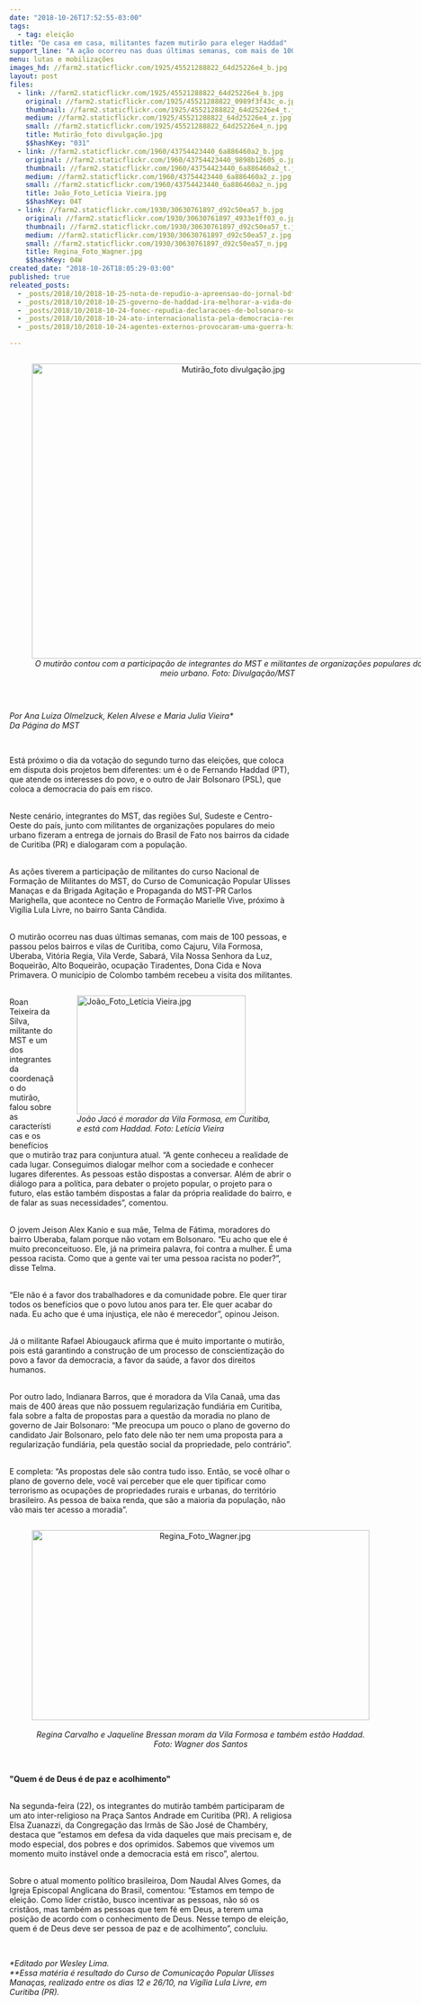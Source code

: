 ```yaml
---
date: "2018-10-26T17:52:55-03:00"
tags:
  - tag: eleição
title: "De casa em casa, militantes fazem mutirão para eleger Haddad"
support_line: "A ação ocorreu nas duas últimas semanas, com mais de 100 pessoas, mobilizadas nos bairros da capital paranaense "
menu: lutas e mobilizações
images_hd: //farm2.staticflickr.com/1925/45521288822_64d25226e4_b.jpg
layout: post
files:
  - link: //farm2.staticflickr.com/1925/45521288822_64d25226e4_b.jpg
    original: //farm2.staticflickr.com/1925/45521288822_0989f3f43c_o.jpg
    thumbnail: //farm2.staticflickr.com/1925/45521288822_64d25226e4_t.jpg
    medium: //farm2.staticflickr.com/1925/45521288822_64d25226e4_z.jpg
    small: //farm2.staticflickr.com/1925/45521288822_64d25226e4_n.jpg
    title: Mutirão_foto divulgação.jpg
    $$hashKey: "031"
  - link: //farm2.staticflickr.com/1960/43754423440_6a886460a2_b.jpg
    original: //farm2.staticflickr.com/1960/43754423440_9898b12605_o.jpg
    thumbnail: //farm2.staticflickr.com/1960/43754423440_6a886460a2_t.jpg
    medium: //farm2.staticflickr.com/1960/43754423440_6a886460a2_z.jpg
    small: //farm2.staticflickr.com/1960/43754423440_6a886460a2_n.jpg
    title: João_Foto_Letícia Vieira.jpg
    $$hashKey: 04T
  - link: //farm2.staticflickr.com/1930/30630761897_d92c50ea57_b.jpg
    original: //farm2.staticflickr.com/1930/30630761897_4933e1ff03_o.jpg
    thumbnail: //farm2.staticflickr.com/1930/30630761897_d92c50ea57_t.jpg
    medium: //farm2.staticflickr.com/1930/30630761897_d92c50ea57_z.jpg
    small: //farm2.staticflickr.com/1930/30630761897_d92c50ea57_n.jpg
    title: Regina_Foto_Wagner.jpg
    $$hashKey: 04W
created_date: "2018-10-26T18:05:29-03:00"
published: true
releated_posts:
  - _posts/2018/10/2018-10-25-nota-de-repudio-a-apreensao-do-jornal-bdf.md
  - _posts/2018/10/2018-10-25-governo-de-haddad-ira-melhorar-a-vida-do-agricultor-familiar-e-campones-brasileiro.md
  - _posts/2018/10/2018-10-24-fonec-repudia-declaracoes-de-bolsonaro-sobre-a-educacao-do-campo.md
  - _posts/2018/10/2018-10-24-ato-internacionalista-pela-democracia-reune-diplomatas-academicos-e-personalidades-em-sao-paulo.md
  - _posts/2018/10/2018-10-24-agentes-externos-provocaram-uma-guerra-hibrida-no-brasil-diz-escritor.md

---
```

<div style="text-align:center">
<figure class="image" style="display:inline-block"><img alt="Mutirão_foto divulgação.jpg" height="525" src="//farm2.staticflickr.com/1925/45521288822_64d25226e4_b.jpg" width="700" />
<figcaption><em>O mutir&atilde;o contou com a participa&ccedil;&atilde;o de integrantes do MST e militantes de organiza&ccedil;&otilde;es populares do meio urbano. Foto: Divulga&ccedil;&atilde;o/MST</em>&nbsp;</figcaption>
</figure>
</div>

<p>&nbsp;</p>

<p><em>Por&nbsp;Ana Luiza Olmelzuck, Kelen Alvese e Maria Julia Vieira*<br />
Da P&aacute;gina do MST</em></p>

<p>&nbsp;</p>

<p>Est&aacute; pr&oacute;ximo o dia da vota&ccedil;&atilde;o do segundo turno das elei&ccedil;&otilde;es, que coloca em disputa dois projetos bem diferentes: um &eacute; o de Fernando Haddad (PT), que atende os interesses do povo, e o outro de Jair Bolsonaro (PSL), que coloca a democracia do pa&iacute;s em risco.&nbsp;</p>

<p><br />
Neste cen&aacute;rio, integrantes do MST, das regi&otilde;es Sul, Sudeste e Centro-Oeste do pa&iacute;s, junto com militantes de organiza&ccedil;&otilde;es populares do meio urbano fizeram a entrega de jornais do Brasil de Fato nos bairros da cidade de Curitiba (PR) e dialogaram com a popula&ccedil;&atilde;o.</p>

<p><br />
As a&ccedil;&otilde;es tiverem a&nbsp;participa&ccedil;&atilde;o de militantes&nbsp;do curso Nacional de Forma&ccedil;&atilde;o de Militantes do MST, do Curso de Comunica&ccedil;&atilde;o Popular Ulisses Mana&ccedil;as e da Brigada Agita&ccedil;&atilde;o e Propaganda do MST-PR Carlos Marighella, que acontece no Centro de Forma&ccedil;&atilde;o Marielle Vive, pr&oacute;ximo &agrave; Vig&iacute;lia Lula Livre, no bairro Santa C&acirc;ndida.&nbsp;</p>

<p><br />
O mutir&atilde;o ocorreu nas duas &uacute;ltimas semanas, com mais de 100 pessoas, e passou pelos bairros e vilas de Curitiba, como Cajuru, Vila Formosa, Uberaba, Vit&oacute;ria Regia, Vila Verde, Sabar&aacute;, Vila Nossa Senhora da Luz, Boqueir&atilde;o, Alto Boqueir&atilde;o, ocupa&ccedil;&atilde;o Tiradentes, Dona Cida e Nova Primavera. O munic&iacute;pio de Colombo tamb&eacute;m recebeu a visita dos militantes.</p>

<figure class="image" style="float:right"><img alt="João_Foto_Letícia Vieira.jpg" height="211" src="//farm2.staticflickr.com/1960/43754423440_6a886460a2_b.jpg" width="300" />
<figcaption><em>Jo&atilde;o Jac&oacute; &eacute; morador da Vila Formosa, em Curitiba,<br />
e est&aacute; com Haddad. Foto: Let&iacute;cia Vieira&nbsp;</em></figcaption>
</figure>

<p><br />
Roan Teixeira da Silva, militante do MST e um dos integrantes da coordena&ccedil;&atilde;o do mutir&atilde;o, falou sobre as caracter&iacute;sticas e os benef&iacute;cios que o mutir&atilde;o traz para conjuntura atual. &ldquo;A gente conheceu a realidade de cada lugar. Conseguimos dialogar melhor com a sociedade e conhecer lugares diferentes. As pessoas est&atilde;o dispostas a conversar. Al&eacute;m de abrir o di&aacute;logo para a pol&iacute;tica, para debater o projeto popular, o projeto para o futuro, elas est&atilde;o tamb&eacute;m dispostas a falar da pr&oacute;pria realidade do bairro, e de falar as suas necessidades&rdquo;, comentou.&nbsp;</p>

<p><br />
O jovem Jeison Alex Kanio e sua m&atilde;e, Telma de F&aacute;tima, moradores do bairro Uberaba, falam porque n&atilde;o votam em Bolsonaro. &ldquo;Eu acho que ele &eacute; muito preconceituoso. Ele, j&aacute; na primeira palavra, foi contra a mulher. &Eacute; uma pessoa racista. Como que a gente vai ter uma pessoa racista no poder?&rdquo;, disse Telma.</p>

<p><br />
&ldquo;Ele n&atilde;o &eacute; a favor dos trabalhadores e da comunidade pobre. Ele quer tirar todos os benef&iacute;cios que o povo lutou anos para ter. Ele quer acabar do nada. Eu acho que &eacute; uma injusti&ccedil;a, ele n&atilde;o &eacute; merecedor&rdquo;, opinou Jeison.</p>

<p><br />
J&aacute; o militante Rafael Abiougauck afirma que &eacute; muito importante o mutir&atilde;o, pois est&aacute; garantindo a constru&ccedil;&atilde;o de um processo de conscientiza&ccedil;&atilde;o do povo a favor da democracia, a favor da sa&uacute;de, a favor dos direitos humanos.&nbsp;</p>

<p><br />
Por outro lado, Indianara Barros, que &eacute; moradora da Vila Cana&atilde;, uma das mais de 400 &aacute;reas que n&atilde;o possuem regulariza&ccedil;&atilde;o fundi&aacute;ria em Curitiba, fala sobre a falta de propostas para a quest&atilde;o da moradia no plano de governo de Jair Bolsonaro: &ldquo;Me preocupa um pouco o plano de governo do candidato Jair Bolsonaro, pelo fato dele n&atilde;o ter nem uma proposta para a regulariza&ccedil;&atilde;o fundi&aacute;ria, pela quest&atilde;o social da propriedade, pelo contr&aacute;rio&rdquo;.</p>

<p><br />
E completa: &ldquo;As propostas dele s&atilde;o contra tudo isso. Ent&atilde;o, se voc&ecirc; olhar o plano de governo dele, voc&ecirc; vai perceber que ele quer tipificar como terrorismo as ocupa&ccedil;&otilde;es de propriedades rurais e urbanas, do territ&oacute;rio brasileiro. As pessoa de baixa renda, que s&atilde;o a maioria da popula&ccedil;&atilde;o, n&atilde;o v&atilde;o mais ter acesso a moradia&rdquo;.&nbsp;</p>

<div style="text-align:center">
<figure class="image" style="display:inline-block"><img alt="Regina_Foto_Wagner.jpg" height="338" src="//farm2.staticflickr.com/1930/30630761897_d92c50ea57_b.jpg" width="600" />
<figcaption><br />
<em>Regina Carvalho e Jaqueline Bressan moram da Vila Formosa e tamb&eacute;m est&atilde;o Haddad.<br />
Foto: Wagner dos Santos</em></figcaption>
</figure>
</div>

<p><br />
<strong>&quot;Quem &eacute; de Deus &eacute; de paz e acolhimento&quot;</strong></p>

<p><br />
Na segunda-feira (22), os integrantes do mutir&atilde;o tamb&eacute;m participaram de um ato inter-religioso na Pra&ccedil;a Santos Andrade em Curitiba (PR). A religiosa Elsa Zuanazzi, da Congrega&ccedil;&atilde;o das Irm&atilde;s de S&atilde;o Jos&eacute; de Chamb&eacute;ry, destaca que &ldquo;estamos em defesa da vida daqueles que mais precisam e, de modo especial, dos pobres e dos oprimidos. Sabemos que vivemos um momento muito inst&aacute;vel onde a democracia est&aacute; em risco&rdquo;, alertou.</p>

<p><br />
Sobre o atual momento pol&iacute;tico brasileiroa, Dom Naudal Alves Gomes, da Igreja Episcopal Anglicana do Brasil, comentou: &ldquo;Estamos em tempo de elei&ccedil;&atilde;o. Como l&iacute;der crist&atilde;o, busco incentivar as pessoas, n&atilde;o s&oacute; os crist&atilde;os, mas tamb&eacute;m as pessoas que tem f&eacute; em Deus, a terem uma posi&ccedil;&atilde;o de acordo com o conhecimento de Deus. Nesse tempo de elei&ccedil;&atilde;o, quem &eacute; de Deus deve ser pessoa de paz e de acolhimento&rdquo;, concluiu.&nbsp;</p>

<p>&nbsp;</p>

<p><em>*Editado por Wesley Lima.<br />
**Essa mat&eacute;ria &eacute; resultado&nbsp;do Curso de Comunica&ccedil;&atilde;o Popular Ulisses Mana&ccedil;as, realizado entre os dias&nbsp;12 e&nbsp;26/10, na Vig&iacute;lia Lula Livre, em Curitiba (PR).</em></p>

<p>&nbsp;</p>
